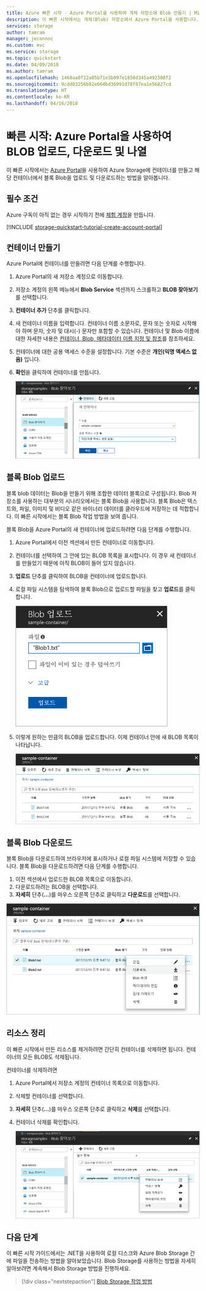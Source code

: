 ```yaml
---
title: Azure 빠른 시작 - Azure Portal을 사용하여 개체 저장소에 Blob 만들기 | Microsoft Docs
description: 이 빠른 시작에서는 개체(Blob) 저장소에서 Azure Portal을 사용합니다. 그런 다음, Azure Portal을 사용하여 Azure Storage에 BLOB을 업로드하고, BLOB을 다운로드하고, 컨테이너의 BLOB을 나열합니다.
services: storage
author: tamram
manager: jeconnoc
ms.custom: mvc
ms.service: storage
ms.topic: quickstart
ms.date: 04/09/2018
ms.author: tamram
ms.openlocfilehash: 1468aa0f12a05b71e3b997e1850d345a492308f2
ms.sourcegitcommit: 9cdd83256b82e664bd36991d78f87ea1e56827cd
ms.translationtype: HT
ms.contentlocale: ko-KR
ms.lasthandoff: 04/16/2018
---
```

# <a name="quickstart-upload-download-and-list-blobs-using-the-azure-portal"></a>빠른 시작: Azure Portal을 사용하여 BLOB 업로드, 다운로드 및 나열

이 빠른 시작에서는 [Azure Portal](https://portal.azure.com/)을 사용하여 Azure Storage에 컨테이너를 만들고 해당 컨테이너에서 블록 Blob을 업로드 및 다운로드하는 방법을 알아봅니다.

## <a name="prerequisites"></a>필수 조건

Azure 구독이 아직 없는 경우 시작하기 전에 [체험 계정](https://azure.microsoft.com/free/?WT.mc_id=A261C142F)을 만듭니다.

[!INCLUDE [storage-quickstart-tutorial-create-account-portal](../../../includes/storage-quickstart-tutorial-create-account-portal.md)]

## <a name="create-a-container"></a>컨테이너 만들기

Azure Portal에 컨테이너를 만들려면 다음 단계를 수행합니다.

1. Azure Portal의 새 저장소 계정으로 이동합니다.
2. 저장소 계정의 왼쪽 메뉴에서 **Blob Service** 섹션까지 스크롤하고 **BLOB 찾아보기**를 선택합니다.
3. **컨테이너 추가** 단추를 클릭합니다.
4. 새 컨테이너 이름을 입력합니다. 컨테이너 이름 소문자로, 문자 또는 숫자로 시작해야 하며 문자, 숫자 및 대시(-) 문자만 포함할 수 있습니다. 컨테이너 및 Blob 이름에 대한 자세한 내용은 [컨테이너, Blob, 메타데이터 이름 지정 및 참조](https://docs.microsoft.com/rest/api/storageservices/naming-and-referencing-containers--blobs--and-metadata)를 참조하세요.
5. 컨테이너에 대한 공용 액세스 수준을 설정합니다. 기본 수준은 **개인(익명 액세스 없음)** 입니다.
6. **확인**을 클릭하여 컨테이너를 만듭니다.

    ![Azure Portal에서 컨테이너를 만드는 방법을 보여 주는 스크린샷](media/storage-quickstart-blobs-portal/create-container.png)

## <a name="upload-a-block-blob"></a>블록 Blob 업로드

블록 blob 데이터는 Blob을 만들기 위해 조합한 데이터 블록으로 구성됩니다. Blob 저장소를 사용하는 대부분의 시나리오에서는 블록 Blob을 사용합니다. 블록 Blob은 텍스트와, 파일, 이미지 및 비디오 같은 바이너리 데이터를 클라우드에 저장하는 데 적합합니다.  이 빠른 시작에서는 블록 Blob 작업 방법을 보여 줍니다. 

블록 Blob을 Azure Portal의 새 컨테이너에 업로드하려면 다음 단계를 수행합니다.

1. Azure Portal에서 이전 섹션에서 만든 컨테이너로 이동합니다.
2. 컨테이너를 선택하여 그 안에 있는 BLOB 목록을 표시합니다. 이 경우 새 컨테이너를 만들었기 때문에 아직 BLOB이 들어 있지 않습니다.
3. **업로드** 단추를 클릭하여 BLOB을 컨테이너에 업로드합니다.
4. 로컬 파일 시스템을 탐색하여 블록 Blob으로 업로드할 파일을 찾고 **업로드**를 클릭합니다.
     
    ![로컬 드라이브에서 BLOB을 업로드하는 방법을 보여 주는 스크린샷](media/storage-quickstart-blobs-portal/upload-blob.png)

5. 이렇게 원하는 만큼의 BLOB을 업로드합니다. 이제 컨테이너 안에 새 BLOB 목록이 나타납니다.

    ![컨테이너의 BLOB 목록을 보여 주는 스크린샷](media/storage-quickstart-blobs-portal/list-blobs.png)

## <a name="download-a-block-blob"></a>블록 Blob 다운로드

블록 Blob을 다운로드하여 브라우저에 표시하거나 로컬 파일 시스템에 저장할 수 있습니다. 블록 Blob을 다운로드하려면 다음 단계를 수행합니다.

1. 이전 섹션에서 업로드한 BLOB 목록으로 이동합니다. 
2. 다운로드하려는 BLOB을 선택합니다.
3. **자세히** 단추(**...**)를 마우스 오른쪽 단추로 클릭하고 **다운로드**를 선택합니다. 

![Azure Portal에서 BLOB 다운로드 방법을 보여 주는 스크린샷](media/storage-quickstart-blobs-portal/download-blob.png)

## <a name="clean-up-resources"></a>리소스 정리

이 빠른 시작에서 만든 리소스를 제거하려면 간단히 컨테이너를 삭제하면 됩니다. 컨테이너의 모든 BLOB도 삭제됩니다.

컨테이너를 삭제하려면

1. Azure Portal에서 저장소 계정의 컨테이너 목록으로 이동합니다.
2. 삭제할 컨테이너를 선택합니다.
3. **자세히** 단추(**...**)를 마우스 오른쪽 단추로 클릭하고 **삭제**를 선택합니다.
4. 컨테이너 삭제를 확인합니다.

    ![Azure Portal에서 컨테이너 삭제 방법을 보여 주는 스크린샷](media/storage-quickstart-blobs-portal/delete-container.png)   

## <a name="next-steps"></a>다음 단계

이 빠른 시작 가이드에서는 .NET을 사용하여 로컬 디스크와 Azure Blob Storage 간에 파일을 전송하는 방법을 알아보았습니다. Blob Storage를 사용하는 방법을 자세히 알아보려면 계속해서 Blob Storage 방법을 진행하세요.

> [!div class="nextstepaction"]
> [Blob Storage 작업 방법](storage-dotnet-how-to-use-blobs.md)

